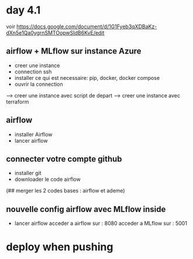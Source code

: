 # day 4.1

voir https://docs.google.com/document/d/1G1Fyeb3qXDBaKz-dXn5e1Qa0ygrnSMTOopwSIdB6KvE/edit

##  airflow + MLflow sur instance Azure
- creer une instance
- connection ssh
- installer ce qui est necessaire: pip, docker, docker compose
- ouvrir la connection

--> creer une instance avec script de depart
--> creer une instance avec terraform

## airflow
- installer Airflow
- lancer airflow

## connecter votre compte github
- installer git
- downloader le code airflow

(## merger les 2 codes bases : airflow et ademe)

## nouvelle config airflow avec MLflow inside

- lancer airflow
acceder a airflow sur <IP>: 8080
acceder a MLflow sur <IP>: 5001

# deploy when pushing
